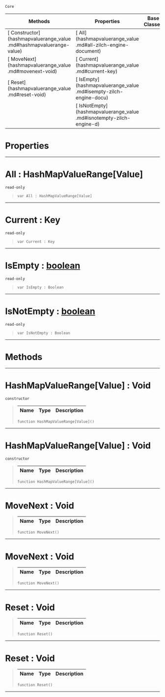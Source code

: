  `Core`

|Methods|Properties|Base Classes|Derived Classes|
|---|---|---|---|
|[ Constructor](hashmapvaluerange_value .md#hashmapvaluerange-value)|[ All](hashmapvaluerange_value .md#all-zilch-engine-document)| | |
|[ MoveNext](hashmapvaluerange_value .md#movenext-void)|[ Current](hashmapvaluerange_value .md#current-key)| | |
|[ Reset](hashmapvaluerange_value .md#reset-void)|[ IsEmpty](hashmapvaluerange_value .md#isempty-zilch-engine-docu)| | |
| |[ IsNotEmpty](hashmapvaluerange_value .md#isnotempty-zilch-engine-d)| | |


 #  Properties


---  
 #  All : HashMapValueRange[Value]

 `read-only`

> 
> ``` lang=cpp, name=Nada
> var All : HashMapValueRange[Value]


---  
 #  Current : Key

 `read-only`

> 
> ``` lang=cpp, name=Nada
> var Current : Key


---  
 #  IsEmpty : [boolean](boolean.md)

 `read-only`

> 
> ``` lang=cpp, name=Nada
> var IsEmpty : Boolean


---  
 #  IsNotEmpty : [boolean](boolean.md)

 `read-only`

> 
> ``` lang=cpp, name=Nada
> var IsNotEmpty : Boolean


---  
 #  Methods


---  
 #  HashMapValueRange[Value] : Void

 `constructor`

> 
> |Name|Type|Description|
> |---|---|---|
> ``` lang=cpp, name=Nada
> function HashMapValueRange[Value]()
> ``` 


---  
 #  HashMapValueRange[Value] : Void

 `constructor`

> 
> |Name|Type|Description|
> |---|---|---|
> ``` lang=cpp, name=Nada
> function HashMapValueRange[Value]()
> ``` 


---  
 #  MoveNext : Void

> 
> |Name|Type|Description|
> |---|---|---|
> ``` lang=cpp, name=Nada
> function MoveNext()
> ``` 


---  
 #  MoveNext : Void

> 
> |Name|Type|Description|
> |---|---|---|
> ``` lang=cpp, name=Nada
> function MoveNext()
> ``` 


---  
 #  Reset : Void

> 
> |Name|Type|Description|
> |---|---|---|
> ``` lang=cpp, name=Nada
> function Reset()
> ``` 


---  
 #  Reset : Void

> 
> |Name|Type|Description|
> |---|---|---|
> ``` lang=cpp, name=Nada
> function Reset()
> ``` 


---  
 

 